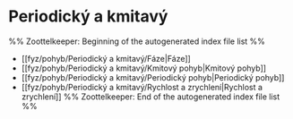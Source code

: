 # Periodický a kmitavý
%% Zoottelkeeper: Beginning of the autogenerated index file list  %%
-  [[fyz/pohyb/Periodický a kmitavý/Fáze|Fáze]]
-  [[fyz/pohyb/Periodický a kmitavý/Kmitový pohyb|Kmitový pohyb]]
-  [[fyz/pohyb/Periodický a kmitavý/Periodický pohyb|Periodický pohyb]]
-  [[fyz/pohyb/Periodický a kmitavý/Rychlost a zrychlení|Rychlost a zrychlení]]
%% Zoottelkeeper: End of the autogenerated index file list  %%
